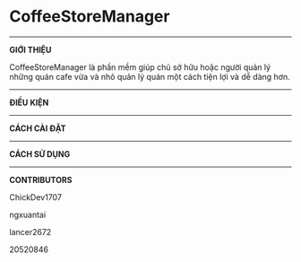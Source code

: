 # CoffeeStoreManager
___

**GIỚI THIỆU**

CoffeeStoreManager là phần mềm giúp chủ sở hữu hoặc người quản lý những quán cafe vừa và nhỏ quản lý quán một cách tiện lợi và dễ dàng hơn.

***

**ĐIỀU KIỆN**

***

**CÁCH CÀI ĐẶT**

***

**CÁCH SỬ DỤNG**

***

**CONTRIBUTORS**

ChickDev1707

ngxuantai

lancer2672

20520846

